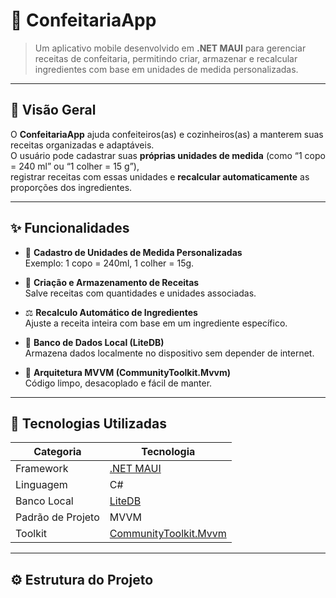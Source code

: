 # 🍰 ConfeitariaApp

> Um aplicativo mobile desenvolvido em **.NET MAUI** para gerenciar receitas de confeitaria, permitindo criar, armazenar e recalcular ingredientes com base em unidades de medida personalizadas.

---

## 📱 Visão Geral

O **ConfeitariaApp** ajuda confeiteiros(as) e cozinheiros(as) a manterem suas receitas organizadas e adaptáveis.  
O usuário pode cadastrar suas **próprias unidades de medida** (como “1 copo = 240 ml” ou “1 colher = 15 g”),  
registrar receitas com essas unidades e **recalcular automaticamente** as proporções dos ingredientes.

---

## ✨ Funcionalidades

- 🧾 **Cadastro de Unidades de Medida Personalizadas**  
  Exemplo: 1 copo = 240ml, 1 colher = 15g.

- 🍳 **Criação e Armazenamento de Receitas**  
  Salve receitas com quantidades e unidades associadas.

- ⚖️ **Recalculo Automático de Ingredientes**  
  Ajuste a receita inteira com base em um ingrediente específico.

- 💾 **Banco de Dados Local (LiteDB)**  
  Armazena dados localmente no dispositivo sem depender de internet.

- 🧩 **Arquitetura MVVM (CommunityToolkit.Mvvm)**  
  Código limpo, desacoplado e fácil de manter.

---

## 🧠 Tecnologias Utilizadas

| Categoria | Tecnologia |
|------------|-------------|
| Framework | [.NET MAUI](https://learn.microsoft.com/dotnet/maui) |
| Linguagem | C# |
| Banco Local | [LiteDB](https://www.litedb.org/) |
| Padrão de Projeto | MVVM |
| Toolkit | [CommunityToolkit.Mvvm](https://learn.microsoft.com/dotnet/communitytoolkit/mvvm/) |

---

## ⚙️ Estrutura do Projeto

